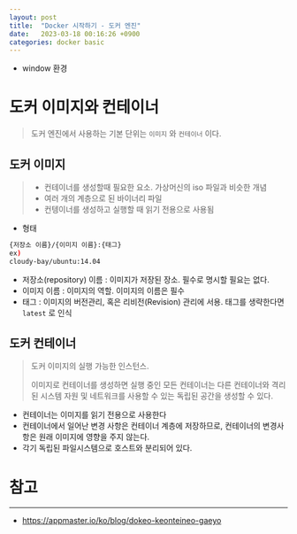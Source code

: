 ```yaml
---
layout: post
title:  "Docker 시작하기 - 도커 엔진"
date:   2023-03-18 00:16:26 +0900
categories: docker basic
---
```


- window 환경

# 도커 이미지와 컨테이너

> 도커 엔진에서 사용하는 기본 단위는 `이미지` 와 `컨테이너` 이다.

## 도커 이미지

> - 컨테이너를 생성할때 필요한 요소. 가상머신의 iso 파일과 비슷한 개념
> - 여러 개의 계층으로 된 바이너리 파일
> - 컨텡이너를 생성하고 실행할 때 읽기 전용으로 사용됨

- 형태

```bash
{저장소 이름}/{이미지 이름}:{태그}
ex)
cloudy-bay/ubuntu:14.04
```

- 저장소(repository) 이름 : 이미지가 저장된 장소. 필수로 명시할 필요는 없다.
- 이미지 이름 : 이미지의 역할. 이미지의 이름은 필수
- 태그 : 이미지의 버전관리, 혹은 리비전(Revision) 관리에 서용. 태그를 생략한다면 `latest` 로 인식

## 도커 컨테이너

> 도커 이미지의 실행 가능한 인스턴스.
>
> 이미지로 컨테이너를 생성하면 실행 중인 모든 컨테이너는 다른 컨테이너와 격리된 시스템 자원 및 네트워크를 사용할 수 있는 독립된 공간을 생성할 수 있다.

- 컨테이너는 이미지를 읽기 전용으로 사용한다
- 컨테이너에서 일어난 변경 사항은 컨테이너 계층에 저장하므로, 컨테이너의 변경사항은 원래 이미지에 영향을 주지 않는다.
- 각기 독립된 파일시스템으로 호스트와 분리되어 있다.

# 참고

---

- https://appmaster.io/ko/blog/dokeo-keonteineo-gaeyo

